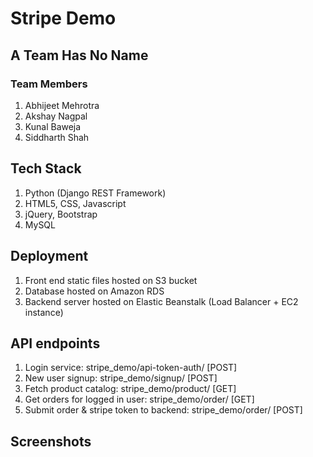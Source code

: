 # Stripe Demo

## A Team Has No Name

### Team Members
1. Abhijeet Mehrotra
2. Akshay Nagpal
3. Kunal Baweja
4. Siddharth Shah

## Tech Stack
1. Python (Django REST Framework)
2. HTML5, CSS, Javascript
3. jQuery, Bootstrap
4. MySQL

## Deployment
1. Front end static files hosted on S3 bucket
2. Database hosted on Amazon RDS
3. Backend server hosted on Elastic Beanstalk (Load Balancer + EC2 instance)

## API endpoints
1. Login service: stripe_demo/api-token-auth/ [POST]
2. New user signup: stripe_demo/signup/ [POST]
3. Fetch product catalog: stripe_demo/product/ [GET]
4. Get orders for logged in user: stripe_demo/order/ [GET]
5. Submit order & stripe token to backend: stripe_demo/order/ [POST]

## Screenshots
